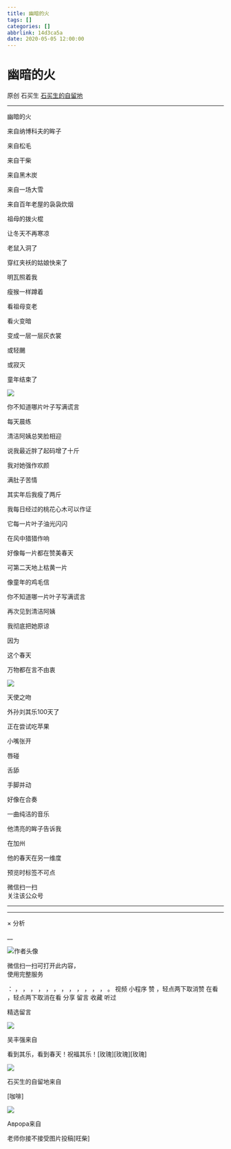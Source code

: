 ```yaml
---
title: 幽暗的火
tags: []
categories: []
abbrlink: 14d3ca5a
date: 2020-05-05 12:00:00
---
```


#  幽暗的火

原创  石买生  [ 石买生的自留地 ](javascript:void\(0\);)

__ _ _ _ _

幽暗的火

来自纳博科夫的眸子

来自松毛

来自干柴

来自黑木炭

来自一场大雪

来自百年老屋的袅袅炊烟

祖母的拨火棍

让冬天不再寒凉

老鼠入洞了

穿红夹袄的姑娘快来了

明瓦照着我

瘦猴一样蹲着

看祖母变老

看火变暗

变成一层一层灰衣裳

或轻颺

或寂灭

童年结束了

![](20200505幽暗的火/img1.jpg)

你不知道哪片叶子写满谎言

每天晨练

清洁阿姨总笑脸相迎

说我最近胖了起码增了十斤

我对她强作欢颜

满肚子苦情

其实年后我瘦了两斤

我每日经过的桃花心木可以作证

它每一片叶子油光闪闪

在风中猎猎作响

好像每一片都在赞美春天

可第二天地上枯黄一片

像童年的鸡毛信

你不知道哪一片叶子写满谎言

再次见到清洁阿姨

我彻底把她原谅

因为

这个春天

万物都在言不由衷

![](20200505幽暗的火/img2.jpg)

天使之吻

外孙刘其乐100天了

正在尝试吃苹果

小嘴张开

唇碰

舌舔

手脚并动

好像在合奏

一曲纯洁的音乐

他清亮的眸子告诉我

在加州

他的春天在另一维度

预览时标签不可点

微信扫一扫  
关注该公众号





****



****



×  分析

__

![作者头像](shared/img1.png)

微信扫一扫可打开此内容，  
使用完整服务

：  ，  ，  ，  ，  ，  ，  ，  ，  ，  ，  ，  ，  。  视频  小程序  赞  ，轻点两下取消赞  在看  ，轻点两下取消在看
分享  留言  收藏  听过

精选留言

![](shared/img16.jpg)

吴丰强来自

看到其乐，看到春天！祝福其乐！[玫瑰][玫瑰][玫瑰]

![](shared/img4.jpg)

石买生的自留地来自

[咖啡]

![](shared/img46.jpg)

Аврора来自

老师你接不接受图片投稿[旺柴]

